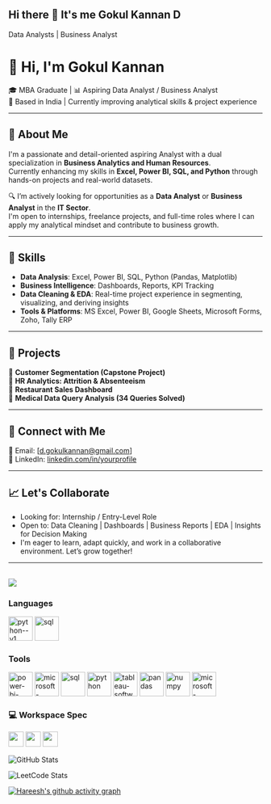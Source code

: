 ## Hi there 👋 It's me Gokul Kannan D

Data Analysts | Business Analyst
# 👋 Hi, I'm Gokul Kannan

🎓 MBA Graduate | 📊 Aspiring Data Analyst / Business Analyst  
📍 Based in India | Currently improving analytical skills & project experience

---

## 🧠 About Me

I'm a passionate and detail-oriented aspiring Analyst with a dual specialization in **Business Analytics and Human Resources**.  
Currently enhancing my skills in **Excel, Power BI, SQL, and Python** through hands-on projects and real-world datasets.

🔍 I’m actively looking for opportunities as a **Data Analyst** or **Business Analyst** in the **IT Sector**.  
I'm open to internships, freelance projects, and full-time roles where I can apply my analytical mindset and contribute to business growth.

---

## 💼 Skills

- **Data Analysis**: Excel, Power BI, SQL, Python (Pandas, Matplotlib)
- **Business Intelligence**: Dashboards, Reports, KPI Tracking
- **Data Cleaning & EDA**: Real-time project experience in segmenting, visualizing, and deriving insights
- **Tools & Platforms**: MS Excel, Power BI, Google Sheets, Microsoft Forms, Zoho, Tally ERP

---

## 📁 Projects

🔹 **Customer Segmentation (Capstone Project)**  
🔹 **HR Analytics: Attrition & Absenteeism**  
🔹 **Restaurant Sales Dashboard**  
🔹 **Medical Data Query Analysis (34 Queries Solved)**  


---

## 🤝 Connect with Me

📧 Email: [d.gokulkannan@gmail.com]   
💼 LinkedIn: [linkedin.com/in/yourprofile](https://linkedin.com/in/yourprofile)  

---

## 📈 Let's Collaborate

- Looking for: Internship / Entry-Level Role  
- Open to: Data Cleaning | Dashboards | Business Reports | EDA | Insights for Decision Making  
- I'm eager to learn, adapt quickly, and work in a collaborative environment. Let’s grow together!

---




<br /> [<img src="https://img.shields.io/badge/LinkedIn-0077B5?style=for-the-badge&logo=linkedin&logoColor=white" />](http://www.linkedin.com/in/gokulkannan10) 

### Languages 
<img width="48" height="48" src="https://img.icons8.com/color/48/python--v1.png" alt="python--v1"/> <img width="48" height="48" src="https://img.icons8.com/fluency/48/sql.png" alt="sql"/> 


### Tools
<img width="48" height="48" src="https://img.icons8.com/fluency/48/power-bi-2021.png" alt="power-bi-2021"/> <img width="48" height="48" src="https://img.icons8.com/color/48/microsoft-excel-2019.png" alt="microsoft-excel-2019"/> <img width="48" height="48" src="https://img.icons8.com/fluency/48/sql.png" alt="sql"/> <img width="48" height="48" src="https://img.icons8.com/color/48/python.png" alt="python"/> <img width="48" height="48" src="https://img.icons8.com/color/48/tableau-software.png" alt="tableau-software"/> <img width="48" height="48" src="https://img.icons8.com/color/48/pandas.png" alt="pandas"/> <img width="48" height="48" src="https://img.icons8.com/color/48/numpy.png" alt="numpy"/> <img width="48" height="48" src="https://img.icons8.com/fluency/48/microsoft-outlook-2019.png" alt="microsoft-outlook-2019"/>


### 💻 Workspace Spec
<img height="30" src="https://img.shields.io/badge/Macbook-Pro_M1-ED1C24?style=for-the-badge&logo=apple&logoColor=white"/> <img height="30" src="https://img.shields.io/badge/NVIDIA-GTX1650-76B900?style=for-the-badge&logo=nvidia&logoColor=white"/>  <img height="30" src="https://img.shields.io/badge/AMD-Ryzen_5_4600H-ED1C24?style=for-the-badge&logo=amd&logoColor=white"/> 

![GitHub Stats](https://github-readme-stats.vercel.app/api?username=gokul&theme=radical&show_icons=true&hide_border=true&count_private=true)


![LeetCode Stats](https://leetcard.jacoblin.cool/gokul_?theme=radical&font=Ibarra%20Real%20Nova&ext=contest)


[![Hareesh's github activity graph](https://github-readme-activity-graph.vercel.app/graph?username=Gokul&bg_color=151414&color=fcfcfc&line=54fafc&point=6619f5&area=true&hide_border=true)](https://github.com/ashutosh00710/github-readme-activity-graph)

